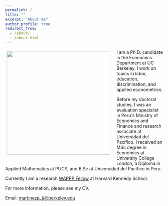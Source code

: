 ```yaml
---
permalink: /
title: ""
excerpt: "About me"
author_profile: true
redirect_from:
  - /about/
  - /about.html
---
```


<img class="img-responsive" style="float: left; margin: 5px 20px 20px 5px;" src="/images/profile.jpg" width="330">

I am a Ph.D. candidate in the Economics Department at UC Berkeley. I work on topics in labor, education, discrimination, and applied econometrics.

Before my doctoral studies, I was an evaluation specialist in Peru's Ministry of Economics and Finance and research associate at Universidad del Pacífico. I received an MSc degree in Economics at University College London, a Diploma in Applied Mathematics at PUCP, and  B.Sc at Universidad del Pacífico in Peru.

Currently I am a research [WAPPP Fellow](https://wappp.hks.harvard.edu/people/joan-mart%C3%ADnez) at Harvard Kennedy School.

For more information, please see my CV.

Email: [martinezp_jj@berkeley.edu](mailto:martinezp_jj@berkeley.edu)
